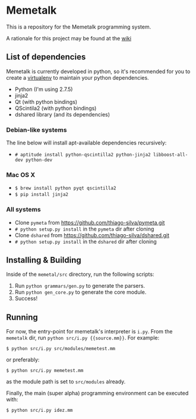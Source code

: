 # Memetalk

This is a repository for the Memetalk programming system.

A rationale for this project may be found at the [wiki][1]

[1]: https://github.com/thiago-silva/memetalk/wiki

## List of dependencies

Memetalk is currently developed in python, so it's recommended for you to
create a [virtualenv][2] to maintain your python dependencies.

 * Python (I'm using 2.7.5)
 * jinja2
 * Qt (with python bindings)
 * QScintila2 (with python bindings)
 * dshared library (and its dependencies)

[2]: http://docs.python-guide.org/en/latest/dev/virtualenvs.html#virtualenvwrapper

### Debian-like systems
The line below will install apt-available dependencies recursively:

* `# aptitude install python-qscintilla2 python-jinja2 libboost-all-dev python-dev`

### Mac OS X
* `$ brew install python pyqt qscintilla2`
* `$ pip install jinja2`

### All systems
 * Clone `pymeta` from https://github.com/thiago-silva/pymeta.git
 * `# python setup.py install` in the `pymeta` dir after cloning
 * Clone `dshared` from https://github.com/thiago-silva/dshared.git
 * `# python setup.py install` in the `dshared` dir after cloning

## Installing & Building
Inside of the `memetal/src` directory, run the following scripts:

1. Run `python grammars/gen.py` to generate the parsers.
2. Run `python gen_core.py` to generate the core module.
3. Success!

## Running
For now, the entry-point for memetalk's interpreter is `i.py`. From the
`memetalk` dir, run `python src/i.py {{source.mm}}`. For example:

```
$ python src/i.py src/modules/memetest.mm
```

or preferably:

```
$ python src/i.py memetest.mm
```

as the module path is set to `src/modules` already.

Finally, the main (super alpha) programming environment can be executed with:

```
$ python src/i.py idez.mm
```
